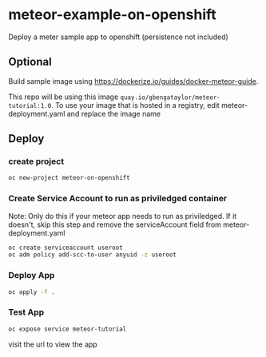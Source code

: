 # meteor-example-on-openshift
Deploy a meter sample app to openshift (persistence not included)

## Optional
Build sample image using https://dockerize.io/guides/docker-meteor-guide.

This repo will be using this image ```quay.io/gbengataylor/meteor-tutorial:1.0```. To use your image that is hosted in a registry, edit meteor-deployment.yaml and replace the image name

## Deploy

### create project
```sh
oc new-project meteor-on-openshift
```

### Create Service Account to run as priviledged container
Note: Only do this if your meteor app needs to run as priviledged. If it doesn't, skip this step and remove the serviceAccount field from meteor-deployment.yaml
```sh
oc create serviceaccount useroot
oc adm policy add-scc-to-user anyuid -z useroot
```

### Deploy App
```sh
oc apply -f .
```

### Test App
```sh 
oc expose service meteor-tutorial
```

visit the url to view the app

